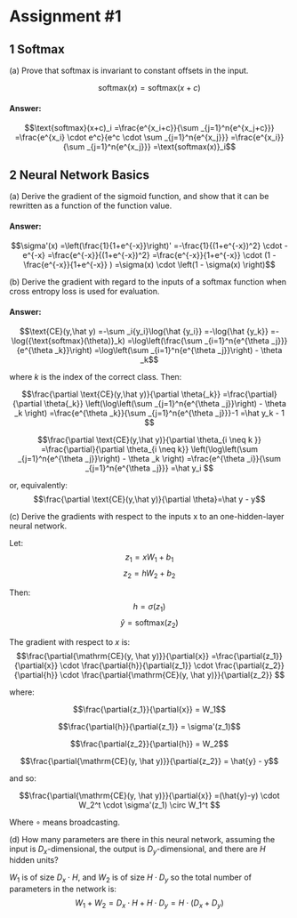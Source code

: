 # Assignment #1

##  1 Softmax
(a) Prove that softmax is invariant to constant offsets in the input.

$$\text{softmax}(x)=\text{softmax}(x+c)$$

#### Answer:
$$\text{softmax}(x+c)_i
=\frac{e^{x_i+c}}{\sum _{j=1}^n{e^{x_j+c}}}
=\frac{e^{x_i} \cdot e^c}{e^c \cdot \sum _{j=1}^n{e^{x_j}}}
=\frac{e^{x_i}}{\sum _{j=1}^n{e^{x_j}}}
=\text{softmax(x)}_i$$

##  2 Neural Network Basics

(a) Derive the gradient of the sigmoid function, and show that it can be rewritten as a function of the function value.

#### Answer:
$$\sigma'(x) 
=\left(\frac{1}{1+e^{-x}}\right)'
=-\frac{1}{(1+e^{-x})^2} \cdot -e^{-x}
=\frac{e^{-x}}{(1+e^{-x})^2}
=\frac{e^{-x}}{1+e^{-x}} \cdot (1 - \frac{e^{-x}}{1+e^{-x}} )
=\sigma(x) \cdot \left(1 - \sigma(x) \right)$$

(b) Derive the gradient with regard to the inputs of a softmax function when cross entropy loss is used for evaluation.

#### Answer:
$$\text{CE}(y,\hat y)
=-\sum _i{y_i}\log{\hat {y_i}}
=-\log{\hat {y_k}}
=-\log({\text{softmax}(\theta)}_k)
=\log\left(\frac{\sum _{i=1}^n{e^{\theta _j}}}{e^{\theta _k}}\right)
=\log\left(\sum _{i=1}^n{e^{\theta _j}}\right) - \theta _k$$

where $k$ is the index of the correct class. Then:

$$\frac{\partial \text{CE}(y,\hat y)}{\partial \theta{_k}}
=\frac{\partial}{\partial \theta{_k}} \left(\log\left(\sum _{j=1}^n{e^{\theta _j}}\right) - \theta _k \right)
=\frac{e^{\theta _k}}{\sum _{j=1}^n{e^{\theta _j}}}-1
=\hat y_k - 1
$$

$$\frac{\partial \text{CE}(y,\hat y)}{\partial \theta_{i \neq k }}
=\frac{\partial}{\partial \theta_{i \neq k}} \left(\log\left(\sum _{j=1}^n{e^{\theta _j}}\right) - \theta _k \right)
=\frac{e^{\theta _i}}{\sum _{j=1}^n{e^{\theta _j}}}
=\hat y_i
$$

or, equivalently:
$$\frac{\partial \text{CE}(y,\hat y)}{\partial \theta}=\hat y - y$$


(c) Derive the gradients with respect to the inputs x to an one-hidden-layer neural network.

Let: 
$$z_1=xW_1+b_1$$
$$z_2=hW_2+b_2$$

Then:
$$h=\sigma(z_1)$$
$$\hat{y}=\mathrm{softmax}(z_2)$$

The gradient with respect to $x$ is:
$$\frac{\partial{\mathrm{CE}(y, \hat y)}}{\partial{x}}
=\frac{\partial{z_1}}{\partial{x}}
\cdot \frac{\partial{h}}{\partial{z_1}}
\cdot \frac{\partial{z_2}}{\partial{h}}
\cdot \frac{\partial{\mathrm{CE}(y, \hat y)}}{\partial{z_2}}
$$

where:

$$\frac{\partial{z_1}}{\partial{x}} = W_1$$

$$\frac{\partial{h}}{\partial{z_1}} = \sigma'(z_1)$$

$$\frac{\partial{z_2}}{\partial{h}} = W_2$$

$$\frac{\partial{\mathrm{CE}(y, \hat y)}}{\partial{z_2}}  = \hat{y} - y$$

and so:

$$\frac{\partial{\mathrm{CE}(y, \hat y)}}{\partial{x}}
=(\hat{y}-y) \cdot W_2^t \cdot \sigma'(z_1) \circ W_1^t $$

Where $\circ$ means broadcasting.

(d) How many parameters are there in this neural network, assuming the input is $D_x$-dimensional, the output is $D_y$-dimensional, and there are $H$ hidden units?

$W_1$ is of size $D_x \cdot H$, and $W_2$ is of size $H \cdot D_y$ so the total number of parameters in the network is:
$$W_1 + W_2 = D_x \cdot H +  H \cdot D_y = H \cdot (D_x + D_y)$$